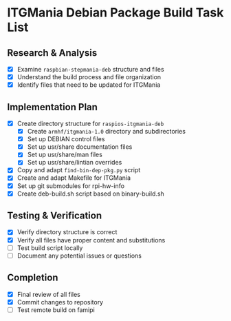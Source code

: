 # ITGMania Debian Package Build Task List

## Research & Analysis
- [x] Examine `raspbian-stepmania-deb` structure and files
- [x] Understand the build process and file organization
- [x] Identify files that need to be updated for ITGMania

## Implementation Plan
- [x] Create directory structure for `raspios-itgmania-deb`
  - [x] Create `armhf/itgmania-1.0` directory and subdirectories
  - [x] Set up DEBIAN control files
  - [x] Set up usr/share documentation files
  - [x] Set up usr/share/man files
  - [x] Set up usr/share/lintian overrides
- [x] Copy and adapt `find-bin-dep-pkg.py` script
- [x] Create and adapt Makefile for ITGMania
- [x] Set up git submodules for rpi-hw-info
- [x] Create deb-build.sh script based on binary-build.sh

## Testing & Verification
- [x] Verify directory structure is correct
- [x] Verify all files have proper content and substitutions
- [ ] Test build script locally
- [ ] Document any potential issues or questions

## Completion
- [x] Final review of all files
- [x] Commit changes to repository
- [ ] Test remote build on famipi 
